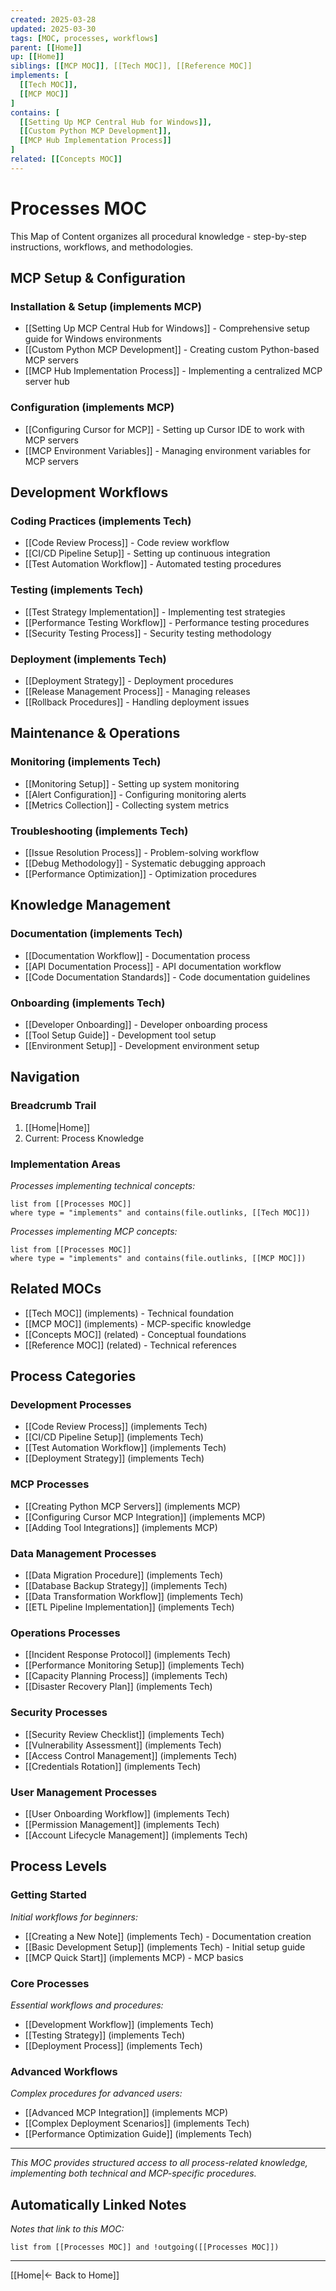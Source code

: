 ```yaml
---
created: 2025-03-28
updated: 2025-03-30
tags: [MOC, processes, workflows]
parent: [[Home]]
up: [[Home]]
siblings: [[MCP MOC]], [[Tech MOC]], [[Reference MOC]]
implements: [
  [[Tech MOC]],
  [[MCP MOC]]
]
contains: [
  [[Setting Up MCP Central Hub for Windows]],
  [[Custom Python MCP Development]],
  [[MCP Hub Implementation Process]]
]
related: [[Concepts MOC]]
---
```


# Processes MOC

This Map of Content organizes all procedural knowledge - step-by-step instructions, workflows, and methodologies.

## MCP Setup & Configuration

### Installation & Setup (implements MCP)

- [[Setting Up MCP Central Hub for Windows]] - Comprehensive setup guide for Windows environments
- [[Custom Python MCP Development]] - Creating custom Python-based MCP servers
- [[MCP Hub Implementation Process]] - Implementing a centralized MCP server hub

### Configuration (implements MCP)

- [[Configuring Cursor for MCP]] - Setting up Cursor IDE to work with MCP servers
- [[MCP Environment Variables]] - Managing environment variables for MCP servers

## Development Workflows

### Coding Practices (implements Tech)

- [[Code Review Process]] - Code review workflow
- [[CI/CD Pipeline Setup]] - Setting up continuous integration
- [[Test Automation Workflow]] - Automated testing procedures

### Testing (implements Tech)

- [[Test Strategy Implementation]] - Implementing test strategies
- [[Performance Testing Workflow]] - Performance testing procedures
- [[Security Testing Process]] - Security testing methodology

### Deployment (implements Tech)

- [[Deployment Strategy]] - Deployment procedures
- [[Release Management Process]] - Managing releases
- [[Rollback Procedures]] - Handling deployment issues

## Maintenance & Operations

### Monitoring (implements Tech)

- [[Monitoring Setup]] - Setting up system monitoring
- [[Alert Configuration]] - Configuring monitoring alerts
- [[Metrics Collection]] - Collecting system metrics

### Troubleshooting (implements Tech)

- [[Issue Resolution Process]] - Problem-solving workflow
- [[Debug Methodology]] - Systematic debugging approach
- [[Performance Optimization]] - Optimization procedures

## Knowledge Management

### Documentation (implements Tech)

- [[Documentation Workflow]] - Documentation process
- [[API Documentation Process]] - API documentation workflow
- [[Code Documentation Standards]] - Code documentation guidelines

### Onboarding (implements Tech)

- [[Developer Onboarding]] - Developer onboarding process
- [[Tool Setup Guide]] - Development tool setup
- [[Environment Setup]] - Development environment setup

## Navigation

### Breadcrumb Trail

1. [[Home|Home]]
2. Current: Process Knowledge

### Implementation Areas

_Processes implementing technical concepts:_

```dataview
list from [[Processes MOC]]
where type = "implements" and contains(file.outlinks, [[Tech MOC]])
```

_Processes implementing MCP concepts:_

```dataview
list from [[Processes MOC]]
where type = "implements" and contains(file.outlinks, [[MCP MOC]])
```

## Related MOCs

- [[Tech MOC]] (implements) - Technical foundation
- [[MCP MOC]] (implements) - MCP-specific knowledge
- [[Concepts MOC]] (related) - Conceptual foundations
- [[Reference MOC]] (related) - Technical references

## Process Categories

### Development Processes

- [[Code Review Process]] (implements Tech)
- [[CI/CD Pipeline Setup]] (implements Tech)
- [[Test Automation Workflow]] (implements Tech)
- [[Deployment Strategy]] (implements Tech)

### MCP Processes

- [[Creating Python MCP Servers]] (implements MCP)
- [[Configuring Cursor MCP Integration]] (implements MCP)
- [[Adding Tool Integrations]] (implements MCP)

### Data Management Processes

- [[Data Migration Procedure]] (implements Tech)
- [[Database Backup Strategy]] (implements Tech)
- [[Data Transformation Workflow]] (implements Tech)
- [[ETL Pipeline Implementation]] (implements Tech)

### Operations Processes

- [[Incident Response Protocol]] (implements Tech)
- [[Performance Monitoring Setup]] (implements Tech)
- [[Capacity Planning Process]] (implements Tech)
- [[Disaster Recovery Plan]] (implements Tech)

### Security Processes

- [[Security Review Checklist]] (implements Tech)
- [[Vulnerability Assessment]] (implements Tech)
- [[Access Control Management]] (implements Tech)
- [[Credentials Rotation]] (implements Tech)

### User Management Processes

- [[User Onboarding Workflow]] (implements Tech)
- [[Permission Management]] (implements Tech)
- [[Account Lifecycle Management]] (implements Tech)

## Process Levels

### Getting Started

_Initial workflows for beginners:_

- [[Creating a New Note]] (implements Tech) - Documentation creation
- [[Basic Development Setup]] (implements Tech) - Initial setup guide
- [[MCP Quick Start]] (implements MCP) - MCP basics

### Core Processes

_Essential workflows and procedures:_

- [[Development Workflow]] (implements Tech)
- [[Testing Strategy]] (implements Tech)
- [[Deployment Process]] (implements Tech)

### Advanced Workflows

_Complex procedures for advanced users:_

- [[Advanced MCP Integration]] (implements MCP)
- [[Complex Deployment Scenarios]] (implements Tech)
- [[Performance Optimization Guide]] (implements Tech)

---

_This MOC provides structured access to all process-related knowledge, implementing both technical and MCP-specific procedures._

## Automatically Linked Notes

_Notes that link to this MOC:_

```dataview
list from [[Processes MOC]] and !outgoing([[Processes MOC]])
```

---

[[Home|← Back to Home]]
